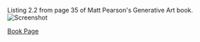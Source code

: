 Listing 2.2 from page 35 of Matt Pearson's Generative Art book.
![Screenshot](/screenshot.png)


[Book Page](http://zenbullets.com/blog/?page_id=799)